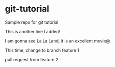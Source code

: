 # git-tutorial
Sample repo for git tutorial

This is another line I added!

I am gonna see La La Land, it is an excellent movie@

This time, change to branch feature 1

pull request from feature 2
